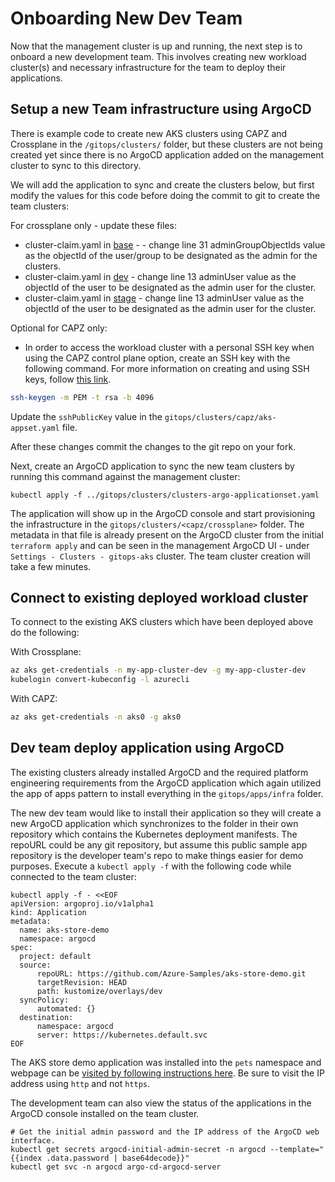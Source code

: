 # Onboarding New Dev Team

Now that the management cluster is up and running, the next step is to onboard a new development team. This involves creating new workload cluster(s) and necessary infrastructure for the team to deploy their applications.

## Setup a new Team infrastructure using ArgoCD

There is example code to create new AKS clusters using CAPZ and Crossplane in the `/gitops/clusters/` folder, but these clusters are not being created yet since there is no ArgoCD application added on the management cluster to sync to this directory.

We will add the application to sync and create the clusters below, but first modify the values for this code before doing the commit to git to create the team clusters:

For crossplane only - update these files:
  - cluster-claim.yaml in [base](./gitops/clusters/crossplane/clusters/my-app-cluster/base/cluster-claim.yaml) - - change line 31 adminGroupObjectIds value as the objectId of the user/group to be designated as the admin for the clusters.
  - cluster-claim.yaml in [dev](./gitops/clusters/crossplane/clusters/my-app-cluster/dev/cluster-claim.yaml) - change line 13 adminUser value as the objectId of the user to be designated as the admin user for the cluster.
  - cluster-claim.yaml in [stage](./gitops/clusters/crossplane/clusters/my-app-cluster/stage/cluster-claim.yaml) - change line 13 adminUser value as the objectId of the user to be designated as the admin user for the cluster.

Optional for CAPZ only:
- In order to access the workload cluster with a personal SSH key when using the CAPZ control plane option, create an SSH key with the following command. For more information on creating and using SSH keys, follow [this link](https://learn.microsoft.com/en-us/azure/virtual-machines/linux/create-ssh-keys-detailed).

```bash
ssh-keygen -m PEM -t rsa -b 4096
```

Update the  `sshPublicKey` value in the `gitops/clusters/capz/aks-appset.yaml` file.

After these changes commit the changes to the git repo on your fork.

Next, create an ArgoCD application to sync the new team clusters by running this command against the management cluster:

```
kubectl apply -f ../gitops/clusters/clusters-argo-applicationset.yaml
```

The application will show up in the ArgoCD console and start provisioning the infrastructure in the `gitops/clusters/<capz/crossplane>` folder.  The metadata in that file is already present on the ArgoCD cluster from the initial `terraform apply` and can be seen in the management ArgoCD UI - under `Settings - Clusters - gitops-aks` cluster.  The team cluster creation will take a few minutes.

## Connect to existing deployed workload cluster

To connect to the existing AKS clusters which have been deployed above do the following:

With Crossplane:

```bash
az aks get-credentials -n my-app-cluster-dev -g my-app-cluster-dev
kubelogin convert-kubeconfig -l azurecli
```

With CAPZ:

```bash
az aks get-credentials -n aks0 -g aks0
```

## Dev team deploy application using ArgoCD

The existing clusters already installed ArgoCD and the required platform engineering requirements from the ArgoCD application which again utilized the app of apps pattern to install everything in the `gitops/apps/infra` folder.

The new dev team would like to install their application so they will create a new ArgoCD application which synchronizes to the folder in their own repository which contains the Kubernetes deployment manifests. The repoURL could be any git repository, but assume this public sample app repository is the developer team's repo to make things easier for demo purposes. Execute a `kubectl apply -f` with the following code while connected to the team cluster:

```kubectl
kubectl apply -f - <<EOF
apiVersion: argoproj.io/v1alpha1
kind: Application
metadata:
  name: aks-store-demo
  namespace: argocd
spec:
  project: default
  source:    
      repoURL: https://github.com/Azure-Samples/aks-store-demo.git    
      targetRevision: HEAD
      path: kustomize/overlays/dev             
  syncPolicy:
      automated: {}
  destination:
      namespace: argocd
      server: https://kubernetes.default.svc
EOF
```

The AKS store demo application was installed into the `pets` namespace and webpage can be [visited by following instructions here](https://learn.microsoft.com/en-us/azure/aks/learn/quick-kubernetes-deploy-cli#test-the-application). Be sure to visit the IP address using `http` and not `https`.

The development team can also view the status of the applications in the ArgoCD console installed on the team cluster.

```shell
# Get the initial admin password and the IP address of the ArgoCD web interface.
kubectl get secrets argocd-initial-admin-secret -n argocd --template="{{index .data.password | base64decode}}"
kubectl get svc -n argocd argo-cd-argocd-server
```
